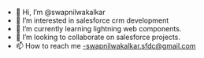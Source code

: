 - 👋 Hi, I’m @swapnilwakalkar
- 👀 I’m interested in salesforce crm development 
- 🌱 I’m currently learning lightning web components.
- 💞️ I’m looking to collaborate on salesforce projects.
- 📫 How to reach me -swapnilwakalkar.sfdc@gmail.com

<!---
swapnilwakalkar/swapnilwakalkar is a ✨ special ✨ repository because its `README.md` (this file) appears on your GitHub profile.
You can click the Preview link to take a look at your changes.
--->
